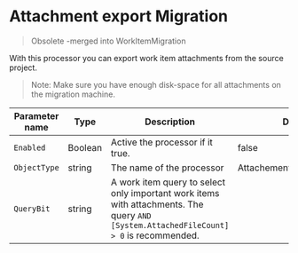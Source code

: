 # Attachment export Migration

>  Obsolete -merged into WorkItemMigration

With this processor you can export work item attachments from the source project.

> Note: Make sure you have enough disk-space for all attachments on the migration machine.


| Parameter name | Type    | Description                              | Default Value                            |
|----------------|---------|------------------------------------------|------------------------------------------|
| `Enabled`      | Boolean | Active the processor if it true.         | false                                    |
| `ObjectType`   | string  | The name of the processor                | AttachementExportMigrationConfig |
| `QueryBit`     | string  | A work item query to select only important work items with attachments. The query `AND [System.AttachedFileCount] > 0` is recommended. |                                          |


